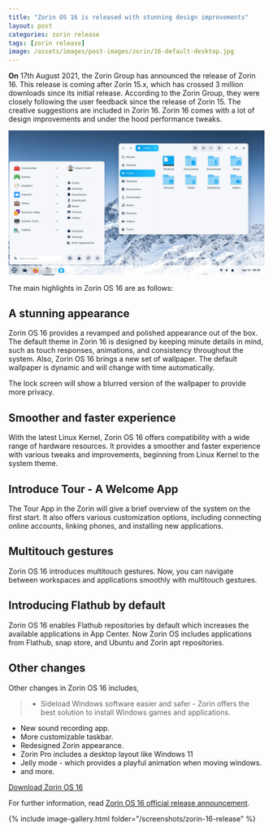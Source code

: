 ```yaml
---
title: "Zorin OS 16 is released with stunning design improvements"
layout: post
categories: zorin release
tags: [zorin release]
image: /assets/images/post-images/zorin/16-default-desktop.jpg
---
```


**On** 17th August 2021, the Zorin Group has announced the release of Zorin 16. This release is coming after Zorin 15.x, which has crossed 3 million downloads since its initial release. According to the Zorin Group, they were closely following the user feedback since the release of Zorin 15. The creative suggestions are included in Zorin 16. Zorin 16 comes with a lot of design improvements and under the hood performance tweaks.

![Default Desktop in Zorin OS 16](/assets/images/post-images/zorin/16-default-desktop.jpg)

The main highlights in Zorin OS 16 are as follows:

## A stunning appearance
Zorin OS 16 provides a revamped and polished appearance out of the box. The default theme in Zorin 16 is designed by keeping minute details in mind, such as touch responses, animations, and consistency throughout the system. Also, Zorin OS 16 brings a new set of wallpaper. The default wallpaper is dynamic and will change with time automatically.

The lock screen will show a blurred version of the wallpaper to provide more privacy.

## Smoother and faster experience
With the latest Linux Kernel, Zorin OS 16 offers compatibility with a wide range of hardware resources. It provides a smoother and faster experience with various tweaks and improvements, beginning from Linux Kernel to the system theme.

## Introduce Tour - A Welcome App
The Tour App in the Zorin will give a brief overview of the system on the first start. It also offers various customization options, including connecting online accounts, linking phones, and installing new applications.

## Multitouch gestures
Zorin OS 16 introduces multitouch gestures. Now, you can navigate between workspaces and applications smoothly with multitouch gestures.

## Introducing Flathub by default
Zorin OS 16 enables Flathub repositories by default which increases the available applications in App Center. Now Zorin OS includes applications from Flathub, snap store, and Ubuntu and Zorin apt repositories.

## Other changes
Other changes in Zorin OS 16 includes,
> - Sideload Windows software easier and safer - Zorin offers the best solution to install Windows games and applications.
- New sound recording app.
- More customizable taskbar.
- Redesigned Zorin appearance.
- Zorin Pro includes a desktop layout like Windows 11
- Jelly mode - which provides a playful animation when moving windows.
- and more.


<a href="https://zorin.com/os/download/" class="download">Download Zorin OS 16</a>


For further information, read [Zorin OS 16 official release announcement](https://blog.zorin.com/2021/08/17/2021-08-17-zorin-os-16-is-released/).

{% include image-gallery.html folder="/screenshots/zorin-16-release" %}